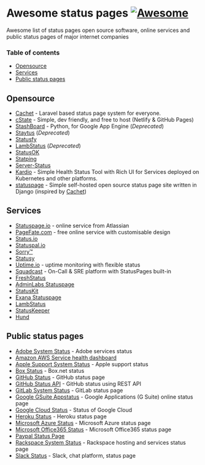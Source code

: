 # Awesome status pages  [![Awesome](https://cdn.rawgit.com/sindresorhus/awesome/d7305f38d29fed78fa85652e3a63e154dd8e8829/media/badge.svg)](https://github.com/sindresorhus/awesome)

Awesome list of status pages open source software, online services and public status pages of major internet companies
### Table of contents

* [Opensource](#opensource)
* [Services](#services)
* [Public status pages](#public-status-pages)

## Opensource
* [Cachet](https://cachethq.io/) - Laravel based status page system for everyone.  
* [cState](https://github.com/cstate/cstate) - Simple, dev friendly, and free to host (Netlify & GitHub Pages)
* [StashBoard](http://www.stashboard.org/) - Python, for Google App Engine (*Deprecated*)
* [Staytus](https://staytus.co/)  (*Deprecated*)
* [Statusfy](https://statusfy.co)
* [LambStatus](https://lambstatus.github.io) (*Deprecated*)
* [StatusOK](https://github.com/sanathp/statusok)
* [Statping](https://github.com/hunterlong/statping)
* [Server-Status](https://github.com/Pryx/server-status)
* [Kardio](https://github.com/tmobile/kardio) - Simple Health Status Tool with Rich UI for Services deployed on Kubernetes and other platforms.
* [statuspage](https://github.com/darkpixel/statuspage) - Simple self-hosted open source status page site written in Django (inspired by [Cachet](https://cachethq.io/))

## Services
* [Statuspage.io](https://www.statuspage.io) - online service from Atlassian
* [PageFate.com](https://pagefate.com) - free online service with customisable design
* [Status.io](https://status.io)
* [Statuspal.io](https://statuspal.io)
* [Sorry™](https://www.sorryapp.com)
* [Statusy](https://statusy.co)
* [Uptime.io](https://updown.io/) -  uptime monitoring with flexible status
* [Squadcast](https://www.squadcast.com) - On-Call & SRE platform with StatusPages built-in
* [FreshStatus](https://www.freshworks.com/statuspage/)
* [AdminLabs Statuspage](https://www.adminlabs.com/status-page/)
* [StatusKit](https://statuskit.com/)
* [Exana Statuspage](https://exana.io/statuspage)
* [LambStatus](https://lambstatus.github.io/)
* [StatusKeeper](https://statuskeeper.com/)
* [Hund](https://hund.io/)

## Public status pages
* [Adobe System Status](https://status.adobe.com/) - Adobe services status
* [Amazon AWS Service health dashboard](https://status.aws.amazon.com/)
* [Apple Support System Status](https://www.apple.com/support/systemstatus/) - Apple support status
* [Box Status](https://status.box.com/) - Box.net status
* [GitHub Status](https://status.github.com/) - GitHub status page
* [GitHub Status API](https://status.github.com/api) - GitHub status using REST API
* [GitLab System Status](https://status.gitlab.com) - GitLab status page
* [Google GSuite Appstatus](https://www.google.com/appsstatus) - Google Applications (G Suite) online status page
* [Google Cloud Status](https://status.cloud.google.com/) - Status of Google Cloud
* [Heroku Status](https://status.heroku.com/) - Heroku status page
* [Microsoft Azure Status](https://status.azure.com/ru-ru/status) - Microsoft Azure status page
* [Microsoft Office365 Status](https://status.office365.com/) - Microsoft Office365 status page
* [Paypal Status Page](https://www.paypal-status.com/product/production)
* [Rackspace System Status](https://status.rackspace.com/) - Rackspace hosting and services status page
* [Slack Status](https://status.slack.com/) - Slack, chat platform, status page
